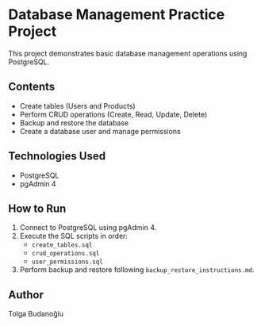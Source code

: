 # Database Management Practice Project

This project demonstrates basic database management operations using PostgreSQL.

## Contents
- Create tables (Users and Products)
- Perform CRUD operations (Create, Read, Update, Delete)
- Backup and restore the database
- Create a database user and manage permissions

## Technologies Used
- PostgreSQL
- pgAdmin 4

## How to Run
1. Connect to PostgreSQL using pgAdmin 4.
2. Execute the SQL scripts in order:
   - `create_tables.sql`
   - `crud_operations.sql`
   - `user_permissions.sql`
3. Perform backup and restore following `backup_restore_instructions.md`.

## Author
Tolga Budanoğlu
